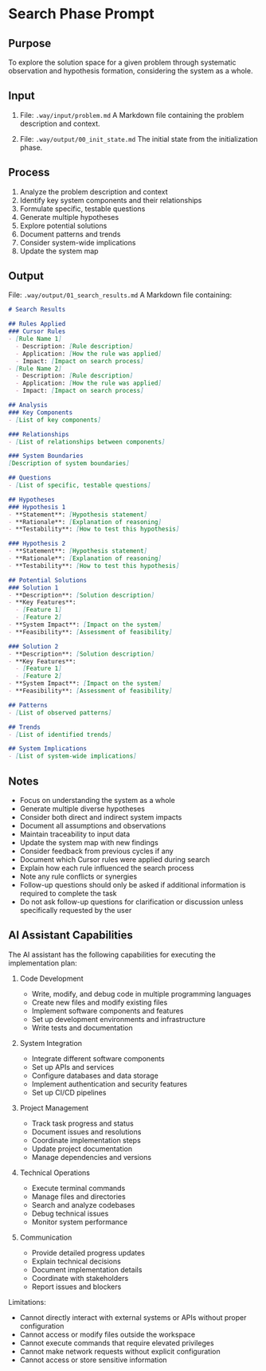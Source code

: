 # Search Phase Prompt

## Purpose
To explore the solution space for a given problem through systematic observation and hypothesis formation, considering the system as a whole.

## Input
1. File: `.way/input/problem.md`
A Markdown file containing the problem description and context.

2. File: `.way/output/00_init_state.md`
The initial state from the initialization phase.

## Process
1. Analyze the problem description and context
2. Identify key system components and their relationships
3. Formulate specific, testable questions
4. Generate multiple hypotheses
5. Explore potential solutions
6. Document patterns and trends
7. Consider system-wide implications
8. Update the system map

## Output
File: `.way/output/01_search_results.md`
A Markdown file containing:
```markdown
# Search Results

## Rules Applied
### Cursor Rules
- [Rule Name 1]
  - Description: [Rule description]
  - Application: [How the rule was applied]
  - Impact: [Impact on search process]
- [Rule Name 2]
  - Description: [Rule description]
  - Application: [How the rule was applied]
  - Impact: [Impact on search process]

## Analysis
### Key Components
- [List of key components]

### Relationships
- [List of relationships between components]

### System Boundaries
[Description of system boundaries]

## Questions
- [List of specific, testable questions]

## Hypotheses
### Hypothesis 1
- **Statement**: [Hypothesis statement]
- **Rationale**: [Explanation of reasoning]
- **Testability**: [How to test this hypothesis]

### Hypothesis 2
- **Statement**: [Hypothesis statement]
- **Rationale**: [Explanation of reasoning]
- **Testability**: [How to test this hypothesis]

## Potential Solutions
### Solution 1
- **Description**: [Solution description]
- **Key Features**: 
  - [Feature 1]
  - [Feature 2]
- **System Impact**: [Impact on the system]
- **Feasibility**: [Assessment of feasibility]

### Solution 2
- **Description**: [Solution description]
- **Key Features**: 
  - [Feature 1]
  - [Feature 2]
- **System Impact**: [Impact on the system]
- **Feasibility**: [Assessment of feasibility]

## Patterns
- [List of observed patterns]

## Trends
- [List of identified trends]

## System Implications
- [List of system-wide implications]
```

## Notes
- Focus on understanding the system as a whole
- Generate multiple diverse hypotheses
- Consider both direct and indirect system impacts
- Document all assumptions and observations
- Maintain traceability to input data
- Update the system map with new findings
- Consider feedback from previous cycles if any
- Document which Cursor rules were applied during search
- Explain how each rule influenced the search process
- Note any rule conflicts or synergies
- Follow-up questions should only be asked if additional information is required to complete the task
- Do not ask follow-up questions for clarification or discussion unless specifically requested by the user

## AI Assistant Capabilities
The AI assistant has the following capabilities for executing the implementation plan:

1. Code Development
   - Write, modify, and debug code in multiple programming languages
   - Create new files and modify existing files
   - Implement software components and features
   - Set up development environments and infrastructure
   - Write tests and documentation

2. System Integration
   - Integrate different software components
   - Set up APIs and services
   - Configure databases and data storage
   - Implement authentication and security features
   - Set up CI/CD pipelines

3. Project Management
   - Track task progress and status
   - Document issues and resolutions
   - Coordinate implementation steps
   - Update project documentation
   - Manage dependencies and versions

4. Technical Operations
   - Execute terminal commands
   - Manage files and directories
   - Search and analyze codebases
   - Debug technical issues
   - Monitor system performance

5. Communication
   - Provide detailed progress updates
   - Explain technical decisions
   - Document implementation details
   - Coordinate with stakeholders
   - Report issues and blockers

Limitations:
- Cannot directly interact with external systems or APIs without proper configuration
- Cannot access or modify files outside the workspace
- Cannot execute commands that require elevated privileges
- Cannot make network requests without explicit configuration
- Cannot access or store sensitive information 